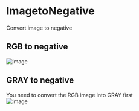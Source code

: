# ImagetoNegative
Convert image to negative<br>

## RGB to negative
![image](https://user-images.githubusercontent.com/116956973/201180150-01317a60-da48-4e0f-965e-6807ac620db3.png)

## GRAY to negative
You need to convert the RGB image into GRAY first<br>
![image](https://user-images.githubusercontent.com/116956973/201180031-f68808bd-d701-4e92-b358-2c2e58bb0301.png)
